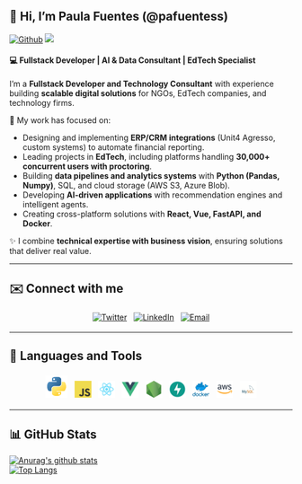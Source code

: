 ## 👋 Hi, I’m Paula Fuentes (@pafuentess)  
[![Github](https://img.shields.io/github/followers/pafuentess?label=Follow&style=social)](https://github.com/pafuentess) ![](https://visitor-badge.laobi.icu/badge?page_id=pafuentess.pafuentess)

#### 💻 Fullstack Developer | AI & Data Consultant | EdTech Specialist  

I’m a **Fullstack Developer and Technology Consultant** with experience building **scalable digital solutions** for NGOs, EdTech companies, and technology firms.  

🔧 My work has focused on:  
- Designing and implementing **ERP/CRM integrations** (Unit4 Agresso, custom systems) to automate financial reporting.  
- Leading projects in **EdTech**, including platforms handling **30,000+ concurrent users with proctoring**.  
- Building **data pipelines and analytics systems** with **Python (Pandas, Numpy)**, SQL, and cloud storage (AWS S3, Azure Blob).  
- Developing **AI-driven applications** with recommendation engines and intelligent agents.  
- Creating cross-platform solutions with **React, Vue, FastAPI, and Docker**.  

✨ I combine **technical expertise with business vision**, ensuring solutions that deliver real value.  

---

## ✉️ Connect with me  
<p align="center">
 <a href="https://twitter.com/pafuentess"> <img src="https://cdn.jsdelivr.net/npm/simple-icons@v3/icons/twitter.svg" alt="Twitter" height="30" style="vertical-align:top; margin:4px"></a>
 <a href="https://www.linkedin.com/in/pafuentess/" target="_blank" rel="noopener noreferrer"> <img src="https://cdn.jsdelivr.net/npm/simple-icons@v3/icons/linkedin.svg" alt="LinkedIn" height="30" style="vertical-align:top; margin:4px"></a>
 <a href="mailto:1076@holbertonschool.com"> <img src="https://cdn.jsdelivr.net/npm/simple-icons@v3/icons/gmail.svg" alt="Email" height="30" style="vertical-align:top; margin:4px"></a>
</p>

---

## 🧰 Languages and Tools  
<p align="center">
<img src="https://raw.githubusercontent.com/github/explore/master/topics/python/python.png" alt="Python" height="40" style="margin:4px">
<img src="https://raw.githubusercontent.com/github/explore/master/topics/javascript/javascript.png" alt="JavaScript" height="30" style="margin:4px">
<img src="https://raw.githubusercontent.com/github/explore/master/topics/react/react.png" alt="React" height="30" style="margin:4px">
<img src="https://raw.githubusercontent.com/github/explore/master/topics/vue/vue.png" alt="Vue.js" height="30" style="margin:4px">
<img src="https://raw.githubusercontent.com/github/explore/master/topics/nodejs/nodejs.png" alt="Node.js" height="30" style="margin:4px">
<img src="https://raw.githubusercontent.com/github/explore/master/topics/fastapi/fastapi.png" alt="FastAPI" height="30" style="margin:4px">
<img src="https://raw.githubusercontent.com/github/explore/master/topics/docker/docker.png" alt="Docker" height="30" style="margin:4px">
<img src="https://raw.githubusercontent.com/github/explore/master/topics/aws/aws.png" alt="AWS" height="30" style="margin:4px">
<img src="https://raw.githubusercontent.com/github/explore/master/topics/mysql/mysql.png" alt="MySQL" height="30" style="margin:4px">
</p>

---

## 📊 GitHub Stats  
[![Anurag's github stats](https://github-readme-stats.vercel.app/api?username=pafuentess&show_icons=true&theme=tokyonight)](https://github.com/pafuentess/github-readme-stats)  
[![Top Langs](https://github-readme-stats.vercel.app/api/top-langs/?username=pafuentess&layout=compact&theme=tokyonight)](https://github.com/pafuentess/github-readme-stats)  

